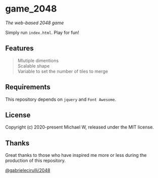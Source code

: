 # game_2048

*The web-based 2048 game*

Simply run `index.html`. Play for fun!

## Features

> Mlutiple dimentions  
> Scalable shape  
> Variable to set the number of tiles to merge

## Requirements

This repository depends on `jquery` and `Font Awesome`.

## License

Copyright (c) 2020-present Michael W, released under the MIT license.

## Thanks

Great thanks to those who have inspired me more or less during the production of this repository.

[@gabrielecirulli/2048](https://github.com/gabrielecirulli/2048)
